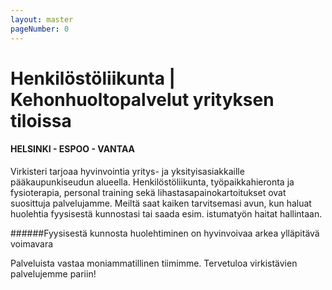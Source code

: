 ```yaml
---
layout: master
pageNumber: 0
---
```


# Henkilöstöliikunta | Kehonhuoltopalvelut yrityksen tiloissa

#### HELSINKI - ESPOO - VANTAA

Virkisteri tarjoaa hyvinvointia yritys- ja yksityisasiakkaille pääkaupunkiseudun alueella. Henkilöstöliikunta, työpaikkahieronta ja fysioterapia, personal training sekä lihastasapainokartoitukset ovat suosittuja palvelujamme. Meiltä saat kaiken tarvitsemasi avun, kun haluat huolehtia fyysisestä kunnostasi tai saada esim. istumatyön haitat hallintaan.

######Fyysisestä kunnosta huolehtiminen on hyvinvoivaa arkea ylläpitävä voimavara

Palveluista vastaa moniammatillinen tiimimme. Tervetuloa virkistävien palvelujemme pariin!
